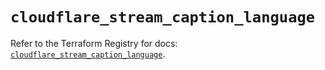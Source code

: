 # `cloudflare_stream_caption_language`

Refer to the Terraform Registry for docs: [`cloudflare_stream_caption_language`](https://registry.terraform.io/providers/cloudflare/cloudflare/5.5.0/docs/resources/stream_caption_language).
